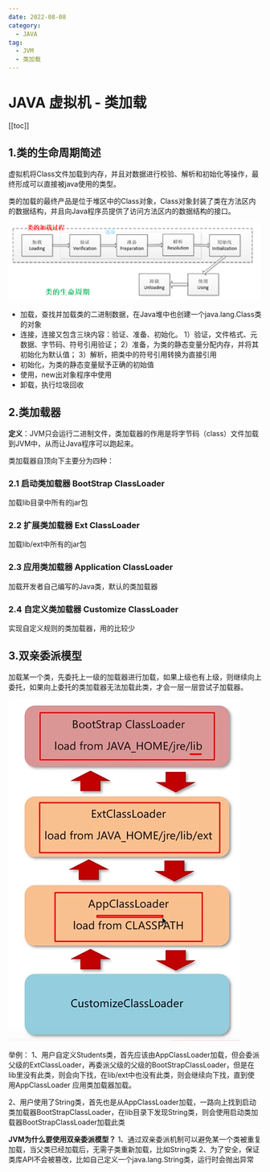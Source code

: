 ```yaml
---
date: 2022-08-08
category:
  - JAVA
tag:
  - JVM
  - 类加载
---
```


# JAVA 虚拟机 - 类加载

[[toc]]

## 1.类的生命周期简述
虚拟机将Class文件加载到内存，并且对数据进行校验、解析和初始化等操作，最终形成可以直接被java使用的类型。

类的加载的最终产品是位于堆区中的Class对象，Class对象封装了类在方法区内的数据结构，并且向Java程序员提供了访问方法区内的数据结构的接口。

![](./image/class-life.png)


- 加载，查找并加载类的二进制数据，在Java堆中也创建一个java.lang.Class类的对象
- 连接，连接又包含三块内容：验证、准备、初始化。 1）验证，文件格式、元数据、字节码、符号引用验证； 2）准备，为类的静态变量分配内存，并将其初始化为默认值； 3）解析，把类中的符号引用转换为直接引用
- 初始化，为类的静态变量赋予正确的初始值
- 使用，new出对象程序中使用
- 卸载，执行垃圾回收

## 2.类加载器

**定义**：JVM只会运行二进制文件，类加载器的作用是将字节码（class）文件加载到JVM中，从而让Java程序可以跑起来。

类加载器自顶向下主要分为四种：
### 2.1 启动类加载器 BootStrap ClassLoader
加载lib目录中所有的jar包
### 2.2 扩展类加载器 Ext ClassLoader
加载lib/ext中所有的jar包
### 2.3 应用类加载器 Application ClassLoader
加载开发者自己编写的Java类，默认的类加载器
### 2.4 自定义类加载器 Customize ClassLoader
实现自定义规则的类加载器，用的比较少

## 3.双亲委派模型
加载某一个类，先委托上一级的加载器进行加载，如果上级也有上级，则继续向上委托，如果向上委托的类加载器无法加载此类，才会一层一层尝试子加载器。

![](./image/classloader.png)

举例：
1、用户自定义Students类，首先应该由AppClassLoader加载，但会委派父级的ExtClassLoader，再委派父级的父级的BootStrapClassLoader，但是在lib里没有此类，则会向下找，在lib/ext中也没有此类，则会继续向下找，直到使用AppClassLoader 应用类加载器加载。

2、用户使用了String类，首先也是从AppClassLoader加载，一路向上找到启动类加载器BootStrapClassLoader，在lib目录下发现String类，则会使用启动类加载器BootStrapClassLoader加载此类

**JVM为什么要使用双亲委派模型？**
1、通过双亲委派机制可以避免某一个类被重复加载，当父类已经加载后，无需子类重新加载，比如String类
2、为了安全，保证类库API不会被篡改，比如自己定义一个java.lang.String类，运行时会抛出异常